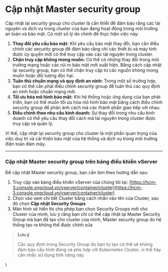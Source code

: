 # Cập nhật Master security group

Cập nhật lại security group cho cluster là cần thiết để đảm bảo rằng các tài nguyên và dịch vụ trong cluster của bạn đang hoạt động trong môi trường an toàn và bảo mật. Có một số lý do chính để thực hiện việc này:

1. **Thay đổi yêu cầu bảo mật:** Khi yêu cầu bảo mật thay đổi, bạn cần điều chỉnh các security group để đảm bảo rằng chỉ các thiết bị và máy tính được ủy quyền mới có thể truy cập vào các tài nguyên trong cluster.
2. **Chặn truy cập không mong muốn:** Có thể có những thay đổi trong môi trường mạng hoặc các rủi ro bảo mật mới xuất hiện. Bằng cách cập nhật lại security group, bạn có thể chặn truy cập từ các nguồn không mong muốn hoặc đối tượng độc hại.
3. **Tuân thủ chuẩn mạng và quy định an ninh:** Trong một số trường hợp, bạn có thể cần phải điều chỉnh security group để tuân thủ các quy định an ninh hoặc chuẩn mạng mới.
4. **Tối ưu hóa mô hình bảo mật:** Khi hệ thống hoặc ứng dụng của bạn phát triển, bạn có thể muốn tối ưu hóa mô hình bảo mật bằng cách điều chỉnh security group để phản ánh cách mà các thành phần giao tiếp với nhau.
5. **Điều chỉnh theo nhu cầu kinh doanh:** Sự thay đổi trong nhu cầu kinh doanh có thể yêu cầu thay đổi cách mà tài nguyên trong cluster được truy cập và quản lý.

Vì thế, cập nhật lại security group cho cluster là một phần quan trọng của việc duy trì và cải thiện bảo mật của hệ thống và dịch vụ trong môi trường điện toán đám mây.

***

### **Cập nhật Master security group trên bảng điều khiển vServer** 

Để cập nhật Master security group, bạn cần làm theo hướng dẫn sau:

1. Truy cập vào bảng điều khiển vServer của chúng tôi tại: [https://hcm-3.console.vngcloud.vn/vserver/container/cluster](https://hcm-3.console.vngcloud.vn/vserver/container/cluster)
2. Chọn vào xem chi tiết Cluster bằng cách nhấn vào tên của Cluster, sau đó chọn **Cập nhật Security Groups**
3. Màn hình sẽ hiển thị cho phép bạn chọn Security Groups mới cho Cluster của mình, lưu ý rằng bạn chỉ có thể cập nhật lại Master Security Group mà bạn đã tạo cho cluster của mình, Master security group do hệ thống tạo ra không thể được chỉnh sửa

> **Lưu ý**
>
> Các quy định trong Security Group do bạn tự tạo có thể sẽ không đảm bảo cấu hình đúng và phù hợp với Kubernetes Cluster, vì thế hãy cân nhắc sử dụng tính năng này.





\


>
